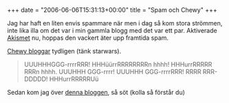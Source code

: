 +++
date = "2006-06-06T15:31:13+00:00"
title = "Spam och Chewy"
+++

Jag har haft en liten envis spammare när men i dag så kom stora strömmen, inte lika illa om det var i min gammla blogg med det var ett par. Aktiverade [Akismet][1] nu, hoppas den vackert äter upp framtida spam.

[Chewy bloggar][2] tydligen (tänk starwars).

> UUUHHHGGG-rrrrRRR! HHHüürrRRRRRRRRn hhhh! HHHurrRRRRR RRRn hhhh. UUUHHH GGG-rrrr! UUUHHH GGG-rrrrRRR! RRRR RRR-DDDDD! HHHurrRRRRRUü

Sedan kom jag över [denna bloggen][3], så söt (kolla så förstår du)

<small></small>

 [1]: http://akismet.com/
 [2]: http://rrrrrrrrrrrrrnnnnnnnnnnhhhh.blogspot.com/
 [3]: http://www.baruchito.com/
